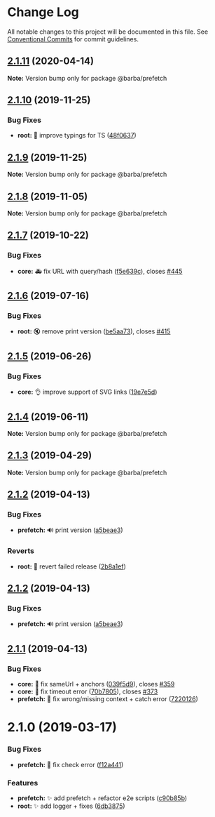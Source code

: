 # Change Log

All notable changes to this project will be documented in this file.
See [Conventional Commits](https://conventionalcommits.org) for commit guidelines.

## [2.1.11](https://github.com/barbajs/barba/compare/@barba/prefetch@2.1.10...@barba/prefetch@2.1.11) (2020-04-14)

**Note:** Version bump only for package @barba/prefetch





## [2.1.10](https://github.com/barbajs/barba/compare/@barba/prefetch@2.1.9...@barba/prefetch@2.1.10) (2019-11-25)

### Bug Fixes

- **root:** :art: improve typings for TS ([48f0637](https://github.com/barbajs/barba/commit/48f0637))

## [2.1.9](https://github.com/barbajs/barba/compare/@barba/prefetch@2.1.8...@barba/prefetch@2.1.9) (2019-11-25)

**Note:** Version bump only for package @barba/prefetch

## [2.1.8](https://github.com/barbajs/barba/compare/@barba/prefetch@2.1.7...@barba/prefetch@2.1.8) (2019-11-05)

**Note:** Version bump only for package @barba/prefetch

## [2.1.7](https://github.com/barbajs/barba/compare/@barba/prefetch@2.1.6...@barba/prefetch@2.1.7) (2019-10-22)

### Bug Fixes

- **core:** :ambulance: fix URL with query/hash ([f5e639c](https://github.com/barbajs/barba/commit/f5e639c)), closes [#445](https://github.com/barbajs/barba/issues/445)

## [2.1.6](https://github.com/barbajs/barba/compare/@barba/prefetch@2.1.5...@barba/prefetch@2.1.6) (2019-07-16)

### Bug Fixes

- **root:** :mute: remove print version ([be5aa73](https://github.com/barbajs/barba/commit/be5aa73)), closes [#415](https://github.com/barbajs/barba/issues/415)

## [2.1.5](https://github.com/barbajs/barba/compare/@barba/prefetch@2.1.4...@barba/prefetch@2.1.5) (2019-06-26)

### Bug Fixes

- **core:** :ok_hand: improve support of SVG links ([19e7e5d](https://github.com/barbajs/barba/commit/19e7e5d))

## [2.1.4](https://github.com/barbajs/barba/compare/@barba/prefetch@2.1.3...@barba/prefetch@2.1.4) (2019-06-11)

**Note:** Version bump only for package @barba/prefetch

## [2.1.3](https://github.com/barbajs/barba/compare/@barba/prefetch@2.1.2...@barba/prefetch@2.1.3) (2019-04-29)

**Note:** Version bump only for package @barba/prefetch

## [2.1.2](https://github.com/barbajs/barba/compare/@barba/prefetch@2.1.1...@barba/prefetch@2.1.2) (2019-04-13)

### Bug Fixes

- **prefetch:** :loud_sound: print version ([a5beae3](https://github.com/barbajs/barba/commit/a5beae3))

### Reverts

- **root:** :bug: revert failed release ([2b8a1ef](https://github.com/barbajs/barba/commit/2b8a1ef))

## [2.1.2](https://github.com/barbajs/barba/compare/@barba/prefetch@2.1.1...@barba/prefetch@2.1.2) (2019-04-13)

### Bug Fixes

- **prefetch:** :loud_sound: print version ([a5beae3](https://github.com/barbajs/barba/commit/a5beae3))

## [2.1.1](https://github.com/barbajs/barba/compare/@barba/prefetch@2.1.0...@barba/prefetch@2.1.1) (2019-04-13)

### Bug Fixes

- **core:** :bug: fix sameUrl + anchors ([039f5d9](https://github.com/barbajs/barba/commit/039f5d9)), closes [#359](https://github.com/barbajs/barba/issues/359)
- **core:** :bug: fix timeout error ([70b7805](https://github.com/barbajs/barba/commit/70b7805)), closes [#373](https://github.com/barbajs/barba/issues/373)
- **prefetch:** :bug: fix wrong/missing context + catch error ([7220126](https://github.com/barbajs/barba/commit/7220126))

# 2.1.0 (2019-03-17)

### Bug Fixes

- **prefetch:** :bug: fix check error ([f12a441](https://github.com/barbajs/barba/commit/f12a441))

### Features

- **prefetch:** :sparkles: add prefetch + refactor e2e scripts ([c90b85b](https://github.com/barbajs/barba/commit/c90b85b))
- **root:** :sparkles: add logger + fixes ([6db3875](https://github.com/barbajs/barba/commit/6db3875))
